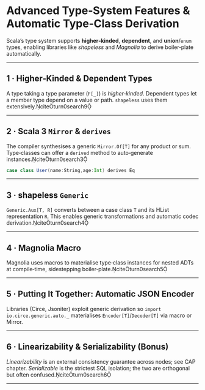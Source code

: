 # Advanced Type‑System Features & Automatic Type‑Class Derivation

Scala’s type system supports **higher‑kinded**, **dependent**, and **union**/`enum` types, enabling libraries like *shapeless* and *Magnolia* to derive boiler‑plate automatically.

---

## 1 · Higher‑Kinded & Dependent Types

A type taking a type parameter (`F[_]`) is *higher‑kinded*. Dependent types let a member type depend on a value or path. `shapeless` uses them extensively.citeturn0search9

---

## 2 · Scala 3 `Mirror` & `derives`

The compiler synthesises a generic `Mirror.Of[T]` for any product or sum. Type‑classes can offer a `derived` method to auto‑generate instances.citeturn0search3

```scala
case class User(name:String,age:Int) derives Eq
```

---

## 3 · shapeless `Generic`

`Generic.Aux[T, R]` converts between a case class `T` and its HList representation `R`. This enables generic transformations and automatic codec derivation.citeturn0search4

---

## 4 · Magnolia Macro

Magnolia uses macros to materialise type‑class instances for nested ADTs at compile‑time, sidestepping boiler‑plate.citeturn0search5

---

## 5 · Putting It Together: Automatic JSON Encoder

Libraries (Circe, Jsoniter) exploit generic derivation so `import io.circe.generic.auto._` materialises `Encoder[T]`/`Decoder[T]` via macro or Mirror.

---

## 6 · Linearizability & Serializability (Bonus)

*Linearizability* is an external consistency guarantee across nodes; see CAP chapter. *Serializable* is the strictest SQL isolation; the two are orthogonal but often confused.citeturn0search6

---

